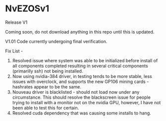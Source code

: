 # NvEZOSv1
Release V1

Coming soon, do not download anything in this repo until this is updated.

V1.01 Code currently undergoing final verification.

Fix List -
1) Resolved issue where system was able to be initialized before install of all components completed resulting in several critical components (primarilly ssh) not being installed.
2) Now using nvidia-384 driver, in testing tends to be more stable, less issues with overclock, and supports the new GP106 mining cards - hashrates appear to be the same.
3) Nouveau driver is blacklisted - should not load now under any circumstance. This should resolve the blackscreen issue for people trying to install with a monitor not on the nvidia GPU, however, I have not been able to test this for certain.
4) Resolved cuda dependency that was causing some installs to hang.
